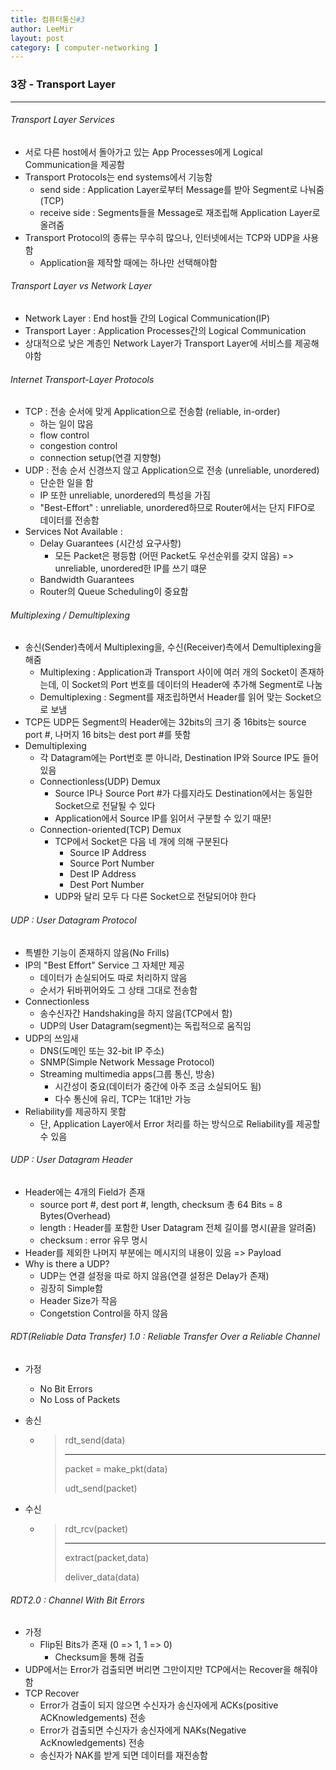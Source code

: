 ```yaml
---
title: 컴퓨터통신#3
author: LeeMir
layout: post
category: [ computer-networking ]
---
```


### 3장 - Transport Layer

- - -

###### Transport Layer Services

- 서로 다른 host에서 돌아가고 있는 App Processes에게 Logical Communication을 제공함
- Transport Protocols는 end systems에서 기능함
  - send side : Application Layer로부터 Message를 받아 Segment로 나눠줌(TCP)
  - receive side : Segments들을 Message로 재조립해 Application Layer로 올려줌
- Transport Protocol의 종류는 무수히 많으나, 인터넷에서는 TCP와 UDP을 사용함
  - Application을 제작할 때에는 하나만 선택해야함



###### Transport Layer vs Network Layer

- Network Layer : End host들 간의 Logical Communication(IP)
- Transport Layer : Application Processes간의 Logical Communication
- 상대적으로 낮은 계층인 Network Layer가 Transport Layer에 서비스를 제공해야함



###### Internet Transport-Layer Protocols

- TCP : 전송 순서에 맞게 Application으로 전송함 (reliable, in-order)
  - 하는 일이 많음
  - flow control
  - congestion control
  - connection setup(연결 지향형)
- UDP : 전송 순서 신경쓰지 않고 Application으로 전송 (unreliable, unordered)
  - 단순한 일을 함
  - IP 또한 unreliable,  unordered의 특성을 가짐
  - "Best-Effort" : unreliable, unordered하므로 Router에서는 단지 FIFO로 데이터를 전송함
- Services Not Available :
  - Delay Guarantees (시간성 요구사항)
    - 모든 Packet은 평등함 (어떤 Packet도 우선순위를 갖지 않음) => unreliable, unordered한 IP를 쓰기 떄문
  - Bandwidth Guarantees
  - Router의 Queue Scheduling이 중요함



###### Multiplexing / Demultiplexing

- 송신(Sender)측에서 Multiplexing을, 수신(Receiver)측에서 Demultiplexing을 해줌
  - Multiplexing : Application과 Transport 사이에 여러 개의 Socket이 존재하는데, 이 Socket의 Port 번호를 데이터의 Header에 추가해 Segment로 나눔
  - Demultiplexing : Segment를 재조립하면서 Header를 읽어 맞는 Socket으로 보냄
- TCP든 UDP든 Segment의 Header에는 32bits의 크기 중 16bits는 source port #, 나머지 16 bits는 dest port #를 뜻함
- Demultiplexing
  - 각 Datagram에는 Port번호 뿐 아니라, Destination IP와 Source IP도 들어있음
  - Connectionless(UDP) Demux
    - Source IP나 Source Port #가 다를지라도 Destination에서는 동일한 Socket으로 전달될 수 있다
    - Application에서 Source IP를 읽어서 구분할 수 있기 때문!
  - Connection-oriented(TCP) Demux
    - TCP에서 Socket은 다음 네 개에 의해 구분된다
      - Source IP Address
      - Source Port Number
      - Dest IP Address
      - Dest Port Number
    - UDP와 달리 모두 다 다른 Socket으로 전달되어야 한다



###### UDP : User Datagram Protocol

- 특별한 기능이 존재하지 않음(No Frills)
- IP의 "Best Effort" Service 그 자체만 제공
  - 데이터가 손실되어도 따로 처리하지 않음
  - 순서가 뒤바뀌어와도 그 상태 그대로 전송함
- Connectionless
  - 송수신자간 Handshaking을 하지 않음(TCP에서 함)
  - UDP의 User Datagram(segment)는 독립적으로 움직임
- UDP의 쓰임새
  - DNS(도메인 또는 32-bit IP 주소)
  - SNMP(Simple Network Message Protocol)
  - Streaming multimedia apps(그룹 통신, 방송)
    - 시간성이 중요(데이터가 중간에 아주 조금 소실되어도 됨)
    - 다수 통신에 유리, TCP는 1대1만 가능
- Reliability를 제공하지 못함
  - 단, Application Layer에서 Error 처리를 하는 방식으로 Reliability를 제공할 수 있음



###### UDP : User Datagram Header

- Header에는 4개의 Field가 존재
  - source port #, dest port #, length, checksum 총 64 Bits = 8 Bytes(Overhead)
  - length : Header를 포함한 User Datagram 전체 길이를 명시(끝을 알려줌)
  - checksum : error 유무 명시
- Header를 제외한 나머지 부분에는 메시지의 내용이 있음 => Payload
- Why is there a UDP?
  - UDP는 연결 설정을 따로 하지 않음(연결 설정은 Delay가 존재)
  - 굉장히 Simple함
  - Header Size가 작음
  - Congetstion Control을 하지 않음



###### RDT(Reliable Data Transfer) 1.0 : Reliable Transfer Over a Reliable Channel

- 가정

  - No Bit Errors
  - No Loss of Packets

- 송신

  - > rdt_send(data)
    >
    > ------
    >
    > packet = make_pkt(data)
    >
    > udt_send(packet)

- 수신

  - >rdt_rcv(packet)
    >
    >------
    >
    >extract(packet,data)
    >
    >deliver_data(data)



###### RDT2.0 : Channel With Bit Errors

- 가정
  - Flip된 Bits가 존재 (0 => 1, 1 => 0)
    - Checksum을 통해 검출
- UDP에서는 Error가 검출되면 버리면 그만이지만 TCP에서는 Recover을 해줘야함
- TCP Recover
  - Error가 검출이 되지 않으면 수신자가 송신자에게 ACKs(positive ACKnowledgements) 전송
  - Error가 검출되면 수신자가 송신자에게 NAKs(Negative AcKnowledgements) 전송
  - 송신자가 NAK를 받게 되면 데이터를 재전송함
